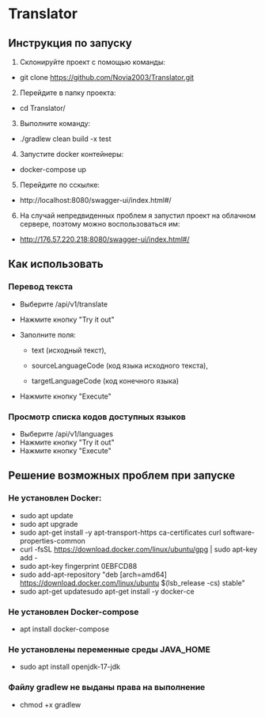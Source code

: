 # Translator
## Инструкция по запуску 
1. Склонируйте проект с помощью команды:
 * git clone https://github.com/Novia2003/Translator.git
2. Перейдите в папку проекта:
 * cd Translator/
3. Выполните команду:
* ./gradlew clean build -x test
4. Запустите docker контейнеры:
 * docker-compose up
5. Перейдите по сскылке:
 * http://localhost:8080/swagger-ui/index.html#/
6. На случай непредвиденных проблем я запустил проект на облачном сервере, поэтому можно воспользоваться им:
 * http://176.57.220.218:8080/swagger-ui/index.html#/

## Как использовать
### Перевод текста
* Выберите /api/v1/translate
* Нажмите кнопку "Try it out"
* Заполните поля:
   
  - text (исходный текст),

  - sourceLanguageCode (код языка исходного текста),

  - targetLanguageCode (код конечного языка)
* Нажмите кнопку "Execute"
### Просмотр списка кодов доступных языков
* Выберите /api/v1/languages
* Нажмите кнопку "Try it out"
* Нажмите кнопку "Execute"
## Решение возможных проблем при запуске
### Не установлен Docker:
* sudo apt update
* sudo apt upgrade
* sudo apt-get install -y apt-transport-https ca-certificates curl software-properties-common
* curl -fsSL https://download.docker.com/linux/ubuntu/gpg | sudo apt-key add -
* sudo apt-key fingerprint 0EBFCD88
* sudo add-apt-repository "deb [arch=amd64] https://download.docker.com/linux/ubuntu $(lsb_release -cs) stable"
* sudo apt-get updatesudo apt-get install -y docker-ce
### Не установлен Docker-compose
* apt  install docker-compose
### Не установлены переменные среды JAVA_HOME
* sudo apt install openjdk-17-jdk
### Файлу gradlew не выданы права на выполнение
* chmod +x gradlew
